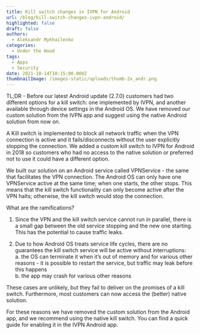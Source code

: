 ```yaml
---
title: Kill switch changes in IVPN for Android
url: /blog/kill-switch-changes-ivpn-android/
highlighted: false
draft: false
authors:
  - Aleksandr Mykhailenko
categories:
  - Under the Hood
tags:
  - Apps
  - Security
date: 2021-10-14T10:15:00.000Z
thumbnailImage: /images-static/uploads/thumb-2x_andr.png
---
```

TL;DR - Before our latest Android update (2.7.0) customers had two different options for a kill switch: one implemented by IVPN, and another available through device settings in the Android OS. We have removed our custom solution from the IVPN app and suggest using the native Android solution from now on. 

A Kill switch is implemented to block all network traffic when the VPN connection is active and it fails/disconnects without the user explicitly stopping the connection. We added a custom kill switch to IVPN for Android in 2018 so customers who had no access to the native solution or preferred not to use it could have a different option.

We built our solution on an Android service called VPNService - the same that facilitates the VPN connection. The Android OS can only have one VPNService active at the same time; when one starts, the other stops. This means that the kill switch functionality can only become active after the VPN halts; otherwise, the kill switch would stop the connection.  

What are the ramifications?

1. Since the VPN and the kill switch service cannot run in parallel, there is a small gap between the old service stopping and the new one starting. This has the potential to cause traffic leaks.

2. Due to how Android OS treats service life cycles, there are no guarantees the kill switch service will be active without interruptions:  
   a. the OS can terminate it when it’s out of memory and for various other reasons - it is possible to restart the service, but traffic may leak before this happens  
   b. the app may crash for various other reasons  

These cases are unlikely, but they fail to deliver on the promises of a kill switch. Furthermore, most customers can now access the (better) native solution.

For these reasons we have removed the custom solution from the Android app, and we recommend using the native kill switch. You can find a quick guide for enabling it in the IVPN Android app. 
